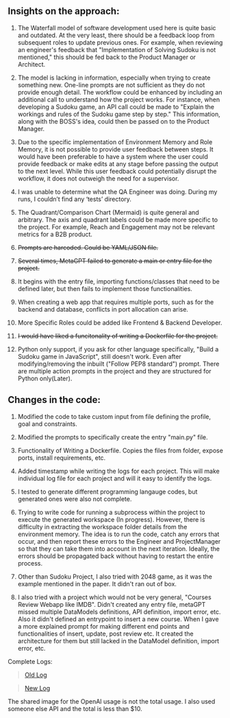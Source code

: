 ## Insights on the approach:
1.  The Waterfall model of software development used here is quite basic and outdated. At the very least, there should be a feedback loop from subsequent roles to update previous ones. For example, when reviewing an engineer's feedback that "Implementation of Solving Sudoku is not mentioned," this should be fed back to the Product Manager or Architect.

2. The model is lacking in information, especially when trying to create something new. One-line prompts are not sufficient as they do not provide enough detail. The workflow could be enhanced by including an additional call to understand how the project works. For instance, when developing a Sudoku game, an API call could be made to "Explain the workings and rules of the Sudoku game step by step." This information, along with the BOSS's idea, could then be passed on to the Product Manager.

3. Due to the specific implementation of Environment Memory and Role Memory, it is not possible to provide user feedback between steps. It would have been preferable to have a system where the user could provide feedback or make edits at any stage before passing the output to the next level. While this user feedback could potentially disrupt the workflow, it does not outweigh the need for a supervisor. 

4. I was unable to determine what the QA Engineer was doing. During my runs, I couldn’t find any ‘tests’ directory.

5. The Quadrant/Comparison Chart (Mermaid) is quite general and arbitrary. The axis and quadrant labels could be made more specific to the project. For example, Reach and Engagement may not be relevant metrics for a B2B product.

6. ~~Prompts are harcoded. Could be YAML/JSON file.~~

7. ~~Several times, MetaGPT failed to generate a main or entry file for the project.~~

8. It begins with the entry file, importing functions/classes that need to be defined later, but then fails to implement those functionalities.

9. When creating a web app that requires multiple ports, such as for the backend and database, conflicts in port allocation can arise.

10. More Specific Roles could be added like Frontend & Backend Developer.

11. ~~I would have liked a funcitonality of writing a Dockerfile for the project.~~

12. Python only support, if you ask for other language specifically, "Build a Sudoku game in JavaScript", still doesn't work. Even after modifying/removing the inbuilt ("Follow PEP8 standard") prompt. There are multiple action prompts in the project and they are structured for Python only(Later).
 


## Changes in the code:

1. Modified the code to take custom input from file defining the profile, goal and constraints.
2. Modified the prompts to specifically create the entry "main.py" file.
3. Functionality of Writing a Dockerfile. Copies the files from folder, expose ports, install requirements, etc.
4. Added timestamp while writing the logs for each project. This will make individual log file for each project and will it easy to identify the logs.

5. I tested to generate different programming langauge codes, but generated ones were also not complete. 
6. Trying to write code for running a subprocess within the project to execute the generated workspace (In progress). However, there is difficulty in extracting the workspace folder details from the environment memory. The idea is to run the code, catch any errors that occur, and then report these errors to the Engineer and ProjectManager so that they can take them into account in the next iteration. Ideally, the errors should be propagated back without having to restart the entire process.
7. Other than Sudoku Project, I also tried with 2048 game, as it was the example mentioned in the paper. It didn't ran out of box.
8. I also tried with a project which would not be very general, "Courses Review Webapp like IMDB". Didn't created any entry file, metaGPT missed multiple DataModels definitions, API definition, import error, etc. Also it didn't defined an entrypoint to insert a new course.
When I gave a more explained prompt for making different end points and functionalities of insert, update, post review etc. It created the architecture for them but still lacked in the DataModel definition, import error, etc.
  

Complete Logs:
> [Old Log](workspace/old/sudoku_game/log.txt)

> [New Log](workspace/new/sudoku_game/log.txt)


The shared image for the OpenAI usage is not the total usage. I also used someone else API and the total is less than $10.